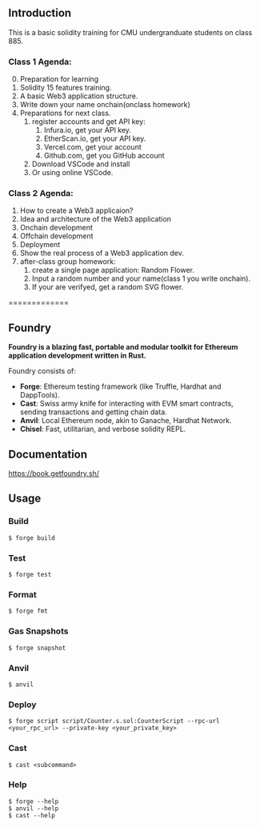 
## Introduction
This is a basic solidity training for CMU undergranduate students on class 885.
### Class 1 Agenda: 
0. Preparation for learning
1. Solidity 15 features training.
2. A basic Web3 application structure.
3. Write down your name onchain(onclass homework)
4. Preparations for next class.
   1. register accounts and get API key:
      1. Infura.io, get your API key.
      2. EtherScan.io, get your API key.
      3. Vercel.com, get your account
      4. Github.com, get you GitHub account
   3. Download VSCode and install
   4. Or using online VSCode.
  
### Class 2 Agenda: 
1. How to create a Web3 applicaion?
2. Idea and architecture of the Web3 application
3. Onchain development
4. Offchain development
5. Deployment
6. Show the real process of a Web3 application dev.
7. after-class group homework:
   1. create a single page application: Random Flower.
   2. Input a random number and your name(class 1 you write onchain).
   3. If your are verifyed, get a random SVG flower.


=============
## Foundry

**Foundry is a blazing fast, portable and modular toolkit for Ethereum application development written in Rust.**

Foundry consists of:

-   **Forge**: Ethereum testing framework (like Truffle, Hardhat and DappTools).
-   **Cast**: Swiss army knife for interacting with EVM smart contracts, sending transactions and getting chain data.
-   **Anvil**: Local Ethereum node, akin to Ganache, Hardhat Network.
-   **Chisel**: Fast, utilitarian, and verbose solidity REPL.

## Documentation

https://book.getfoundry.sh/

## Usage

### Build

```shell
$ forge build
```

### Test

```shell
$ forge test
```

### Format

```shell
$ forge fmt
```

### Gas Snapshots

```shell
$ forge snapshot
```

### Anvil

```shell
$ anvil
```

### Deploy

```shell
$ forge script script/Counter.s.sol:CounterScript --rpc-url <your_rpc_url> --private-key <your_private_key>
```

### Cast

```shell
$ cast <subcommand>
```

### Help

```shell
$ forge --help
$ anvil --help
$ cast --help
```
